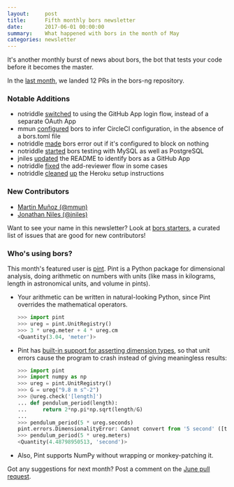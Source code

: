 ```yaml
---
layout:     post
title:      Fifth monthly bors newsletter
date:       2017-06-01 00:00:00
summary:    What happened with bors in the month of May
categories: newsletter
---
```


It's another monthly burst of news about bors,
the bot that tests your code before it becomes the master.

In the [last month](https://github.com/bors-ng/bors-ng/pulls?utf8=%E2%9C%93&q=is%3Apr%20is%3Aclosed%20closed%3A2017-05-01..2017-05-31),
we landed 12 PRs in the bors-ng repository.


### Notable Additions

* notriddle [switched](https://github.com/bors-ng/bors-ng/pull/172) to using the GitHub App login flow, instead of a separate OAuth App
* mmun [configured](https://github.com/bors-ng/bors-ng/pull/183) bors to infer CircleCI configuration, in the absence of a bors.toml file
* notriddle [made](https://github.com/bors-ng/bors-ng/pull/184) bors error out if it's configured to block on nothing
* notriddle [started](https://github.com/bors-ng/bors-ng/pull/188) bors testing with MySQL as well as PostgreSQL
* jniles [updated](https://github.com/bors-ng/bors-ng/pull/195) the README to identify bors as a GitHub App
* notriddle [fixed](https://github.com/bors-ng/bors-ng/pull/192) the add-reviewer flow in some cases
* notriddle [cleaned](https://github.com/bors-ng/bors-ng/pull/182) [up](https://github.com/bors-ng/bors-ng/pull/181) the Heroku setup instructions


### New Contributors

* [Martin Muñoz (@mmun)](https://github.com/mmun)
* [Jonathan Niles (@jniles)](https://github.com/jniles)

Want to see your name in this newsletter? Look at [bors starters](https://bors-ng.github.io/starters/), a curated list of issues that are good for new contributors!


### Who's using bors?

This month's featured user is [pint](https://github.com/hgrecco/pint). Pint is a Python package for dimensional analysis, doing arithmetic on numbers with units (like mass in kilograms, length in astronomical units, and volume in pints).

  * Your arithmetic can be written in natural-looking Python, since Pint overrides the mathematical operators.

    ```python
    >>> import pint
    >>> ureg = pint.UnitRegistry()
    >>> 3 * ureg.meter + 4 * ureg.cm
    <Quantity(3.04, 'meter')>
    ```

  * Pint has [built-in support for asserting dimension types](http://pint.readthedocs.io/en/0.7.2/wrapping.html), so that unit errors cause the program to crash instead of giving meaningless results:
  
    ```python
    >>> import pint
    >>> import numpy as np
    >>> ureg = pint.UnitRegistry()
    >>> G = ureg("9.8 m s^-2")
    >>> @ureg.check('[length]')
    ... def pendulum_period(length):
    ...     return 2*np.pi*np.sqrt(length/G)
    ...
    >>> pendulum_period(5 * ureg.seconds)
    pint.errors.DimensionalityError: Cannot convert from '5 second' ([time]) to 'a quantity of' ([length])
    >>> pendulum_period(5 * ureg.meters)
    <Quantity(4.48798950513, 'second')>
    ```

  * Also, Pint supports NumPy without wrapping or monkey-patching it.

Got any suggestions for next month?
Post a comment on the [June pull request](https://github.com/bors-ng/bors-ng.github.io/pull/8).
